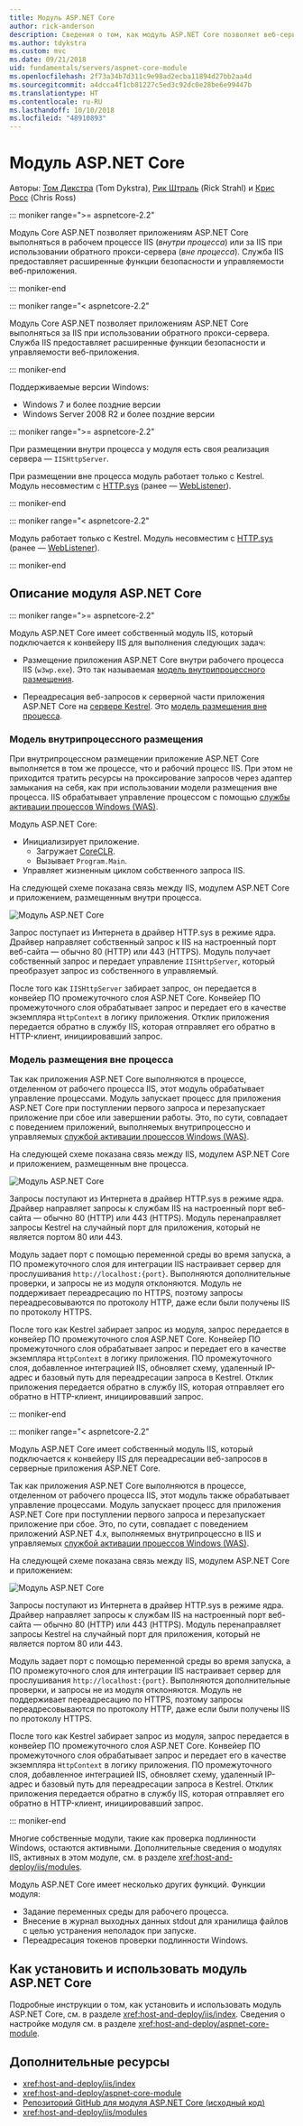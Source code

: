 ```yaml
---
title: Модуль ASP.NET Core
author: rick-anderson
description: Сведения о том, как модуль ASP.NET Core позволяет веб-серверу Kestrel использовать IIS или IIS Express в качестве обратного прокси-сервера.
ms.author: tdykstra
ms.custom: mvc
ms.date: 09/21/2018
uid: fundamentals/servers/aspnet-core-module
ms.openlocfilehash: 2f73a34b7d311c9e98ad2ecba11894d27bb2aa4d
ms.sourcegitcommit: a4dcca4f1cb81227c5ed3c92dc0e28be6e99447b
ms.translationtype: HT
ms.contentlocale: ru-RU
ms.lasthandoff: 10/10/2018
ms.locfileid: "48910893"
---
```

# <a name="aspnet-core-module"></a>Модуль ASP.NET Core

Авторы: [Том Дикстра](https://github.com/tdykstra) (Tom Dykstra), [Рик Штраль](https://github.com/RickStrahl) (Rick Strahl) и [Крис Росс](https://github.com/Tratcher) (Chris Ross)

::: moniker range=">= aspnetcore-2.2"

Модуль Core ASP.NET позволяет приложениям ASP.NET Core выполняться в рабочем процессе IIS (*внутри процесса*) или за IIS при использовании обратного прокси-сервера (*вне процесса*). Служба IIS предоставляет расширенные функции безопасности и управляемости веб-приложения.

::: moniker-end

::: moniker range="< aspnetcore-2.2"

Модуль Core ASP.NET позволяет приложениям ASP.NET Core выполняться за IIS при использовании обратного прокси-сервера. Служба IIS предоставляет расширенные функции безопасности и управляемости веб-приложения.

::: moniker-end

Поддерживаемые версии Windows:

* Windows 7 и более поздние версии
* Windows Server 2008 R2 и более поздние версии

::: moniker range=">= aspnetcore-2.2"

При размещении внутри процесса у модуля есть своя реализация сервера — `IISHttpServer`.

При размещении вне процесса модуль работает только с Kestrel. Модуль несовместим с [HTTP.sys](xref:fundamentals/servers/httpsys) (ранее — [WebListener](xref:fundamentals/servers/weblistener)).

::: moniker-end

::: moniker range="< aspnetcore-2.2"

Модуль работает только с Kestrel. Модуль несовместим с [HTTP.sys](xref:fundamentals/servers/httpsys) (ранее — [WebListener](xref:fundamentals/servers/weblistener)).

::: moniker-end

## <a name="aspnet-core-module-description"></a>Описание модуля ASP.NET Core

::: moniker range=">= aspnetcore-2.2"

Модуль ASP.NET Core имеет собственный модуль IIS, который подключается к конвейеру IIS для выполнения следующих задач:

* Размещение приложения ASP.NET Core внутри рабочего процесса IIS (`w3wp.exe`). Это так называемая [модель внутрипроцессного размещения](#in-process-hosting-model).

* Переадресация веб-запросов к серверной части приложения ASP.NET Core на [сервере Kestrel](xref:fundamentals/servers/kestrel). Это [модель размещения вне процесса](#out-of-process-hosting-model).

### <a name="in-process-hosting-model"></a>Модель внутрипроцессного размещения

При внутрипроцессном размещении приложение ASP.NET Core выполняется в том же процессе, что и рабочий процесс IIS. При этом не приходится тратить ресурсы на проксирование запросов через адаптер замыкания на себя, как при использовании модели размещения вне процесса. IIS обрабатывает управление процессом с помощью [службы активации процессов Windows (WAS)](/iis/manage/provisioning-and-managing-iis/features-of-the-windows-process-activation-service-was).

Модуль ASP.NET Core:

* Инициализирует приложение.
  * Загружает [CoreCLR](/dotnet/standard/glossary#coreclr).
  * Вызывает `Program.Main`.
* Управляет жизненным циклом собственного запроса IIS.

На следующей схеме показана связь между IIS, модулем ASP.NET Core и приложением, размещенным внутри процесса.

![Модуль ASP.NET Core](aspnet-core-module/_static/ancm-inprocess.png)

Запрос поступает из Интернета в драйвер HTTP.sys в режиме ядра. Драйвер направляет собственный запрос к IIS на настроенный порт веб-сайта — обычно 80 (HTTP) или 443 (HTTPS). Модуль получает собственный запрос и передает управление `IISHttpServer`, который преобразует запрос из собственного в управляемый.

После того как `IISHttpServer` забирает запрос, он передается в конвейер ПО промежуточного слоя ASP.NET Core. Конвейер ПО промежуточного слоя обрабатывает запрос и передает его в качестве экземпляра `HttpContext` в логику приложения. Отклик приложения передается обратно в службу IIS, которая отправляет его обратно в HTTP-клиент, инициировавший запрос.

### <a name="out-of-process-hosting-model"></a>Модель размещения вне процесса

Так как приложения ASP.NET Core выполняются в процессе, отделенном от рабочего процесса IIS, этот модуль обрабатывает управление процессами. Модуль запускает процесс для приложения ASP.NET Core при поступлении первого запроса и перезапускает приложение при сбое или завершении работы. Это, по сути, совпадает с поведением приложений, выполняемых внутрипроцессно и управляемых [службой активации процессов Windows (WAS)](/iis/manage/provisioning-and-managing-iis/features-of-the-windows-process-activation-service-was).

На следующей схеме показана связь между IIS, модулем ASP.NET Core и приложением, размещенным вне процесса.

![Модуль ASP.NET Core](aspnet-core-module/_static/ancm-outofprocess.png)

Запросы поступают из Интернета в драйвер HTTP.sys в режиме ядра. Драйвер направляет запросы к службам IIS на настроенный порт веб-сайта — обычно 80 (HTTP) или 443 (HTTPS). Модуль перенаправляет запросы Kestrel на случайный порт для приложения, который не является портом 80 или 443.

Модуль задает порт с помощью переменной среды во время запуска, а ПО промежуточного слоя для интеграции IIS настраивает сервер для прослушивания `http://localhost:{port}`. Выполняются дополнительные проверки, и запросы не из модуля отклоняются. Модуль не поддерживает переадресацию по HTTPS, поэтому запросы переадресовываются по протоколу HTTP, даже если были получены IIS по протоколу HTTPS.

После того как Kestrel забирает запрос из модуля, запрос передается в конвейер ПО промежуточного слоя ASP.NET Core. Конвейер ПО промежуточного слоя обрабатывает запрос и передает его в качестве экземпляра `HttpContext` в логику приложения. ПО промежуточного слоя, добавленное интеграцией IIS, обновляет схему, удаленный IP-адрес и базовый путь для переадресации запроса в Kestrel. Отклик приложения передается обратно в службу IIS, которая отправляет его обратно в HTTP-клиент, инициировавший запрос.

::: moniker-end

::: moniker range="< aspnetcore-2.2"

Модуль ASP.NET Core имеет собственный модуль IIS, который подключается к конвейеру IIS для переадресации веб-запросов в серверные приложения ASP.NET Core.

Так как приложения ASP.NET Core выполняются в процессе, отделенном от рабочего процесса IIS, этот модуль также обрабатывает управление процессами. Модуль запускает процесс для приложения ASP.NET Core при поступлении первого запроса и перезапускает приложение при сбое. Это, по сути, совпадает с поведением приложений ASP.NET 4.x, выполняемых внутрипроцессно в IIS и управляемых [службой активации процессов Windows (WAS)](/iis/manage/provisioning-and-managing-iis/features-of-the-windows-process-activation-service-was).

На следующей схеме показана связь между IIS, модулем ASP.NET Core и приложением:

![Модуль ASP.NET Core](aspnet-core-module/_static/ancm-outofprocess.png)

Запросы поступают из Интернета в драйвер HTTP.sys в режиме ядра. Драйвер направляет запросы к службам IIS на настроенный порт веб-сайта — обычно 80 (HTTP) или 443 (HTTPS). Модуль перенаправляет запросы Kestrel на случайный порт для приложения, который не является портом 80 или 443.

Модуль задает порт с помощью переменной среды во время запуска, а ПО промежуточного слоя для интеграции IIS настраивает сервер для прослушивания `http://localhost:{port}`. Выполняются дополнительные проверки, и запросы не из модуля отклоняются. Модуль не поддерживает переадресацию по HTTPS, поэтому запросы переадресовываются по протоколу HTTP, даже если были получены IIS по протоколу HTTPS.

После того как Kestrel забирает запрос из модуля, запрос передается в конвейер ПО промежуточного слоя ASP.NET Core. Конвейер ПО промежуточного слоя обрабатывает запрос и передает его в качестве экземпляра `HttpContext` в логику приложения. ПО промежуточного слоя, добавленное интеграцией IIS, обновляет схему, удаленный IP-адрес и базовый путь для переадресации запроса в Kestrel. Отклик приложения передается обратно в службу IIS, которая отправляет его обратно в HTTP-клиент, инициировавший запрос.

::: moniker-end

Многие собственные модули, такие как проверка подлинности Windows, остаются активными. Дополнительные сведения о модулях IIS, активных в этом модуле, см. в разделе <xref:host-and-deploy/iis/modules>.

Модуль ASP.NET Core имеет несколько других функций. Функции модуля:

* Задание переменных среды для рабочего процесса.
* Внесение в журнал выходных данных stdout для хранилища файлов с целью устранения неполадок при запуске.
* Переадресация токенов проверки подлинности Windows.

## <a name="how-to-install-and-use-the-aspnet-core-module"></a>Как установить и использовать модуль ASP.NET Core

Подробные инструкции о том, как установить и использовать модуль ASP.NET Core, см. в разделе <xref:host-and-deploy/iis/index>. Сведения о настройке модуля см. в разделе <xref:host-and-deploy/aspnet-core-module>.

## <a name="additional-resources"></a>Дополнительные ресурсы

* <xref:host-and-deploy/iis/index>
* <xref:host-and-deploy/aspnet-core-module>
* [Репозиторий GitHub для модуля ASP.NET Core (исходный код)](https://github.com/aspnet/AspNetCoreModule)
* <xref:host-and-deploy/iis/modules>

